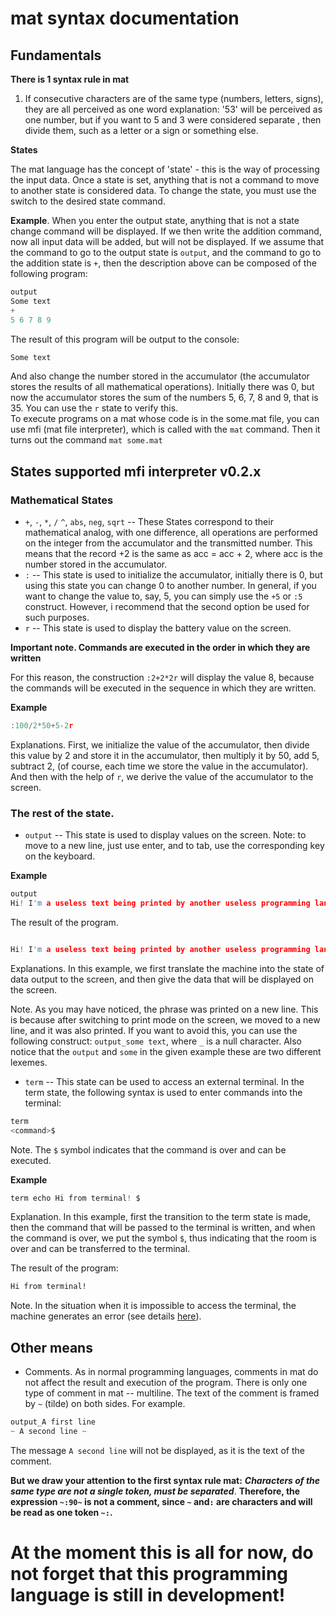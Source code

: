 # mat syntax documentation
## Fundamentals
**There is 1 syntax rule in mat**
  1. If consecutive characters are of the same type (numbers, letters, signs), they are all perceived as one word explanation: '53' will be perceived as one number, but if you want to 5 and 3 were considered separate , then divide them, such as a letter or a sign or something else.
  
**States**  

The mat language has the concept of 'state' - this is the way of processing the input data. Once a state is set, anything that is not a command to move to another state is considered data. To change the state, you must use the switch to the desired state command.    

**Example**. When you enter the output state, anything that is not a state change command will be displayed. If we then write the addition command, now all input data will be added, but will not be displayed. If we assume that the command to go to the output state is `output`, and the command to go to the addition state is `+`, then the description above can be composed of the following program:
```c
output
Some text
+
5 6 7 8 9

```
The result of this program will be output to the console:
```sh
Some text

```

And also change the number stored in the accumulator (the accumulator stores the results of all mathematical operations). Initially there was 0, but now the accumulator stores the sum of the numbers 5, 6, 7, 8 and 9, that is 35. You can use the `r` state to verify this.   
To execute programs on a mat whose code is in the some.mat file, you can use mfi (mat file interpreter), which is called with the `mat` command. Then it turns out the command `mat some.mat`

## States supported mfi interpreter v0.2.x 
### Mathematical States
  + `+`, `-`, `*`, `/` `^`, `abs`, `neg`, `sqrt` -- These States correspond to their mathematical analog, with one difference, all operations are performed on the integer from the accumulator and the transmitted number. This means that the record +2 is the same as acc = acc + 2, where acc is the number stored in the accumulator.
  + `:` -- This state is used to initialize the accumulator, initially there is 0, but using this state you can change 0 to another number. In general, if you want to change the value to, say, 5, you can simply use the `+5` or `:5` construct. However, i recommend that the second option be used for such purposes.
  + `r` -- This state is used to display the battery value on the screen.

  **Important note. Commands are executed in the order in which they are written**

  For this reason, the construction `:2+2*2r` will display the value 8, because the commands will be executed in the sequence in which they are written.

**Example** 
```c
:100/2*50+5-2r

```
Explanations. First, we initialize the value of the accumulator, then divide this value by 2 and store it in the accumulator, then multiply it by 50, add 5, subtract 2, (of course, each time we store the value in the accumulator). And then with the help of `r`, we derive the value of the accumulator to the screen.
### The rest of the state.
  + `output` -- This state is used to display values on the screen. Note: to move to a new line, just use enter, and to tab, use the corresponding key on the keyboard.

**Example**
```c
output
Hi! I'm a useless text being printed by another useless programming language!

```
The result of the program.
```c

Hi! I'm a useless text being printed by another useless programming language!

```
Explanations. In this example, we first translate the machine into the state of data output to the screen, and then give the data that will be displayed on the screen.

Note. As you may have noticed, the phrase was printed on a new line. This is because after switching to print mode on the screen, we moved to a new line, and it was also printed. If you want to avoid this, you can use the following construct: `output_some text`, where `_` is a null character. Also notice that the `output` and `some` in the given example these are two different lexemes.

  + `term` -- This state can be used to access an external terminal. In the term state, the following syntax is used to enter commands into the terminal:

```c
term
<command>$

```
  Note. The `$` symbol indicates that the command is over and can be executed.

  **Example**
```c
term echo Hi from terminal! $

```
Explanation. In this example, first the transition to the term state is made, then the command that will be passed to the terminal is written, and when the command is over, we put the symbol `$`, thus indicating that the room is over and can be transferred to the terminal.

The result of the program:

```sh
Hi from terminal!

```

Note. In the situation when it is impossible to access the terminal, the machine generates an error (see details [here](errorlist.md)).

## Other means
  + Comments. As in normal programming languages, comments in mat do not affect the result and execution of the program. There is only one type of comment in mat -- multiline. The text of the comment is framed by `~` (tilde) on both sides. For example. 

  ```c
  output_A first line
  ~ A second line ~

  ```
  The message `A second line` will not be displayed, as it is the text of the comment.

  **But we draw your attention to the first syntax rule mat:** ***Characters of the same type are not a single token, must be separated***. **Therefore, the expression `~:90~` is not a comment, since `~` and`:` are characters and will be read as one token `~:`.**

# At the moment this is all for now, do not forget that this programming language is still in development!
